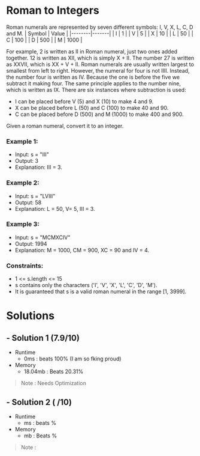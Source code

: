 # Roman to Integers
Roman numerals are represented by seven different symbols: I, V, X, L, C, D and M.
| Symbol | Value |
|--------|-------|
| I      | 1     |
| V      | 5     |
| X      | 10    |
| L      | 50    |
| C      | 100   |
| D      | 500   |
| M      | 1000  |

For example, 2 is written as II in Roman numeral, just two ones added together. 12 is written as XII, which is simply X + II. The number 27 is written as XXVII, which is XX + V + II.
Roman numerals are usually written largest to smallest from left to right. However, the numeral for four is not IIII. Instead, the number four is written as IV. Because the one is before the five we subtract it making four. The same principle applies to the number nine, which is written as IX. There are six instances where subtraction is used:
- I can be placed before V (5) and X (10) to make 4 and 9. 
- X can be placed before L (50) and C (100) to make 40 and 90. 
- C can be placed before D (500) and M (1000) to make 400 and 900.

Given a roman numeral, convert it to an integer.

### Example 1:
- Input: s = "III"
- Output: 3
- Explanation: III = 3.

### Example 2:
- Input: s = "LVIII"
- Output: 58
- Explanation: L = 50, V= 5, III = 3.

### Example 3:
- Input: s = "MCMXCIV"
- Output: 1994
- Explanation: M = 1000, CM = 900, XC = 90 and IV = 4.

### Constraints:
- 1 <= s.length <= 15
- s contains only the characters ('I', 'V', 'X', 'L', 'C', 'D', 'M').
- It is guaranteed that s is a valid roman numeral in the range [1, 3999].

# Solutions

## - Solution 1 (7.9/10)
- Runtime
  - 0ms : beats 100% (I am so fking proud)
- Memory
  - 18.04mb : Beats 20.31%
> Note : Needs Optimization

## - Solution 2 ( /10)
- Runtime
  - ms : beats %
- Memory
  - mb : Beats %
> Note : 
